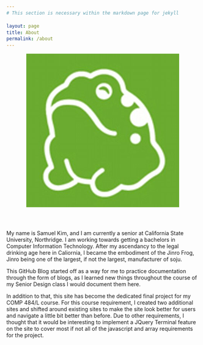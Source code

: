 ```yaml
---
# This section is necessary within the markdown page for jekyll

layout: page
title: About
permalink: /about
---
```

<html>
<head>
<!-- My CSS stylesheet -->
<link rel="stylesheet" href="styles.css">
<script src=""></script>
</head>

<header>
<img src="https://raw.githubusercontent.com/LeumasMymik/LeumasMymik.github.io/master/docs/myPics/Jinro_Logo.jpg" alt="jinro frog">
</header>

<body>
<p>My name is Samuel Kim, and I am currently a senior at California State University, Northridge. I am working towards getting a bachelors in Computer Information Technology. After my ascendancy to the legal drinking age here in Caliornia, I became the embodiment of the Jinro Frog, Jinro being one of the largest, if not the largest, manufacturer of soju.</p>

<p>This GitHub Blog started off as a way for me to practice documentation through the form of blogs, as I learned new things throughout the course of my Senior Design class I would document them here.</p>

<p>In addition to that, this site has become the dedicated final project for my COMP 484/L course. For this course requirement, I created two additional sites and shifted around existing sites to make the site look better for users and navigate a little bit better than before. Due to other requirements, I thought that it would be interesting to implement a JQuery Terminal feature on the site to cover most if not all of the javascript and array requirements for the project.</p>
</body>
</html>
